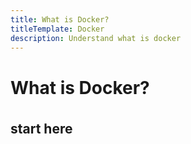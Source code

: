 ```yaml
---
title: What is Docker?
titleTemplate: Docker
description: Understand what is docker
---
```


<h1>What is Docker?</h1>

## start here

<style scoped>
h2 {
  margin-top: 36px;
}
</style>

